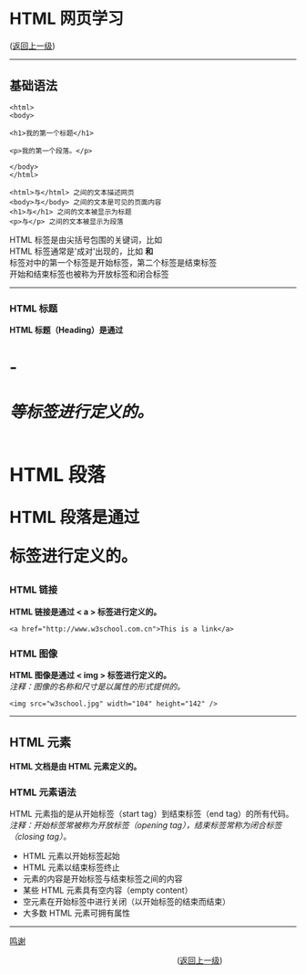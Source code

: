 # HTML 网页学习  
([返回上一级](../README.md))  

---

## 基础语法  
~~~  
<html>
<body>
  
<h1>我的第一个标题</h1>
  
<p>我的第一个段落。</p>
  
</body>
</html>
~~~
~~~
<html>与</html> 之间的文本描述网页  
<body>与</body> 之间的文本是可见的页面内容  
<h1>与</h1> 之间的文本被显示为标题  
<p>与</p> 之间的文本被显示为段落  
~~~  

HTML 标签是由尖括号包围的关键词，比如 <html>  
HTML 标签通常是'成对'出现的，比如 <b> 和 </b>  
标签对中的第一个标签是开始标签，第二个标签是结束标签  
开始和结束标签也被称为开放标签和闭合标签  
  
---
  
### HTML 标题  
__HTML 标题（Heading）是通过 <h1> - <h6> 等标签进行定义的。__  
### HTML 段落  
__HTML 段落是通过 <p> 标签进行定义的。__  
### HTML 链接  
__HTML 链接是通过 &lt; a &gt; 标签进行定义的。__   
~~~  
<a href="http://www.w3school.com.cn">This is a link</a>
~~~  

### HTML 图像  
__HTML 图像是通过 &lt; img &gt; 标签进行定义的。__  
_注释：图像的名称和尺寸是以属性的形式提供的。_  
~~~  
<img src="w3school.jpg" width="104" height="142" />
~~~

---  


## HTML 元素  
__HTML 文档是由 HTML 元素定义的。__
### HTML 元素语法  
HTML 元素指的是从开始标签（start tag）到结束标签（end tag）的所有代码。  
_注释：开始标签常被称为开放标签（opening tag），结束标签常称为闭合标签（closing tag）。_  

* HTML 元素以开始标签起始
* HTML 元素以结束标签终止
* 元素的内容是开始标签与结束标签之间的内容
* 某些 HTML 元素具有空内容（empty content）
* 空元素在开始标签中进行关闭（以开始标签的结束而结束）
* 大多数 HTML 元素可拥有属性  
  
***  
  
[鸣谢](https://www.cnblogs.com/xudong-bupt/p/3909416.html)  
  
&emsp;&emsp;&emsp;&emsp;&emsp;&emsp;&emsp;&emsp;&emsp;&emsp;&emsp;&emsp;&emsp;&emsp;&emsp;&emsp;&emsp;&emsp;&emsp;&emsp;&emsp;([返回上一级](../README.md))
